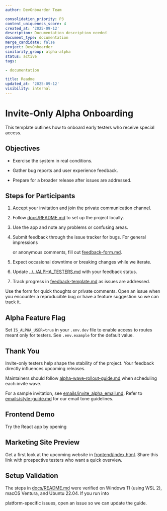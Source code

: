 ```yaml
---
author: DevOnboarder Team

consolidation_priority: P3
content_uniqueness_score: 4
created_at: '2025-09-12'
description: Documentation description needed
document_type: documentation
merge_candidate: false
project: DevOnboarder
similarity_group: alpha-alpha
status: active
tags:

- documentation

title: Readme
updated_at: '2025-09-12'
visibility: internal
---
```


# Invite-Only Alpha Onboarding

This template outlines how to onboard early testers who receive special access.

## Objectives

- Exercise the system in real conditions.

- Gather bug reports and user experience feedback.

- Prepare for a broader release after issues are addressed.

## Steps for Participants

1. Accept your invitation and join the private communication channel.

2. Follow [docs/README.md](../README.md) to set up the project locally.

3. Use the app and note any problems or confusing areas.

4. Submit feedback through the issue tracker for bugs. For general impressions

   or anonymous comments, fill out
   [feedback-form.md](feedback-form.md).

5. Expect occasional downtime or breaking changes while we iterate.

6. Update [../../ALPHA_TESTERS.md](../../ALPHA_TESTERS.md) with your feedback status.

7. Track progress in [feedback-template.md](feedback-template.md) as issues are addressed.

Use the form for quick thoughts or private comments. Open an issue when you
encounter a reproducible bug or have a feature suggestion so we can track it.

## Alpha Feature Flag

Set `IS_ALPHA_USER=true` in your `.env.dev` file to enable access to routes
meant only for testers. See `.env.example` for the default value.

## Thank You

Invite-only testers help shape the stability of the project. Your feedback directly influences upcoming releases.

Maintainers should follow [alpha-wave-rollout-guide.md](alpha-wave-rollout-guide.md) when scheduling each invite wave.

For a sample invitation, see [emails/invite_alpha_email.md](../../emails/invite_alpha_email.md).
Refer to [emails/style-guide.md](../../emails/style-guide.md) for our email tone guidelines.

## Frontend Demo

Try the React app by opening

## Marketing Site Preview

Get a first look at the upcoming website in
[frontend/index.html](../../frontend/index.html).
Share this link with prospective testers who want a quick overview.

## Setup Validation

The steps in [docs/README.md](../README.md) were verified on Windows 11
(using WSL&nbsp;2), macOS Ventura, and Ubuntu&nbsp;22.04. If you run into

platform-specific issues, open an issue so we can update the guide.
